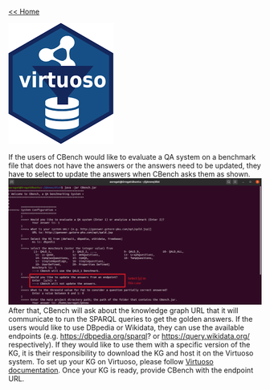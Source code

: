 [<< Home](https://github.com/aorogat/CBench/)


![Image](images/virtuoso.png)

If the users of CBench would like to evaluate a QA system on a benchmark file that does not have the answers or the answers need to be updated, they have to select to update the answers when CBench asks them as shown.
![Image](images/conf_.png)
After that, CBench will ask about the knowledge graph URL that it will communicate to run the SPARQL queries to get the golden answers. If the users would like to use DBpedia or Wikidata, they can use the available endpoints (e.g. https://dbpedia.org/sparql? or https://query.wikidata.org/ respectively). If they would like to use them with a specific version of the KG, it is their responsibility to download the KG and host it on the Virtuoso system. To set up your KG on Virtuoso, please follow [Virtuoso documentation](http://vos.openlinksw.com/owiki/wiki/VOS). Once your KG is ready, provide CBench with the endpoint URL.
